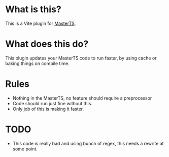 # What is this?

This is a Vite plugin for [MasterTS](https://github.com/DeepDoge/master-ts).

# What does this do?

This plugin updates your MasterTS code to run faster, by using cache or baking things on compile time.

# Rules

-   Nothing in the MasterTS, no feature should require a preprocessor
-   Code should run just fine without this.
-   Only job of this is making it faster.

# TODO

-   This code is really bad and using bunch of regex, this needs a rewrite at some point.
